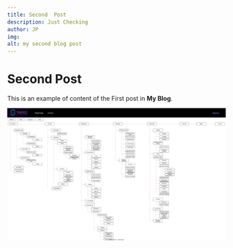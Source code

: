 ```yaml
---
title: Second  Post
description: Just Checking
author: JP
img:
alt: my second blog post
---
```

# Second Post

This is an example of content of the First post in **My Blog**.

![alt Overview](/images/Overview-site-Overview.drawio.svg)